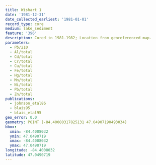 ```yaml
---
title: Wishart 1
date: '1981-12-31'
date_collected_earliest: '1981-01-01'
record_type: core
medium: lake_sediment
feature: '396'
description: Cored in 1981-1982; Location from georeferenced map.
parameters:
  - Pb/210
  - Al/total
  - Cd/total
  - Cr/total
  - Cu/total
  - Fe/total
  - Hg/total
  - Mn/total
  - Ni/total
  - Pb/total
  - Zn/total
publications:
  - johnson_etal86
  - blais95
  - blais_etal95
geo_error: 0.0
geometry: POINT (-84.40080317825131 47.04907190493034)
bbox:
  xmin: -84.4008032
  ymin: 47.0490719
  xmax: -84.4008032
  ymax: 47.0490719
longitude: -84.4008032
latitude: 47.0490719
---
```

